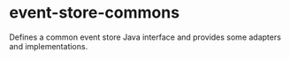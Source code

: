 # event-store-commons
Defines a common event store Java interface and provides some adapters and implementations.
